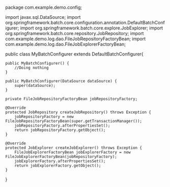 package com.example.demo.config;

import javax.sql.DataSource;
import org.springframework.batch.core.configuration.annotation.DefaultBatchConfigurer;
import org.springframework.batch.core.explore.JobExplorer;
import org.springframework.batch.core.repository.JobRepository;
import com.example.demo.log.dao.FileJobRepositoryFactoryBean;
import com.example.demo.log.dao.FileJobExplorerFactoryBean;

public class MyBatchConfigurer extends DefaultBatchConfigurer{

	public MyBatchConfigurer() {
		//Doing nothing
	}
	
	public MyBatchConfigurer(DataSource dataSource) {
		super(dataSource);
	}
	
	private FileJobRepositoryFactoryBean jobRepositoryFactory;
	
	@Override
	protected JobRepository createJobRepository() throws Exception {
		jobRepositoryFactory = new FileJobRepositoryFactoryBean(super.getTransactionManager());
		jobRepositoryFactory.afterPropertiesSet();
		return jobRepositoryFactory.getObject();
	}
	
	@Override
	protected JobExplorer createJobExplorer() throws Exception {
		FileJobExplorerFactoryBean jobExplorerFactory = new FileJobExplorerFactoryBean(jobRepositoryFactory);
		jobExplorerFactory.afterPropertiesSet();
		return jobExplorerFactory.getObject();
	}
	
}
